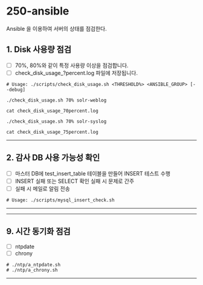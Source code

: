 # 250-ansible
Ansible 을 이용하여 서버의 상태를 점검한다.

## 1. Disk 사용량 점검
- [ ] 70%, 80%와 같이 특정 사용량 이상을 점검합니다.
- [ ] check_disk_usage_?percent.log 파일에 저장됩니다.

```
# Usage: ./scripts/check_disk_usage.sh <THRESHOLD%> <ANSIBLE_GROUP> [--debug]

./check_disk_usage.sh 70% solr-weblog

cat check_disk_usage_70percent.log

./check_disk_usage.sh 70% solr-syslog

cat check_disk_usage_75percent.log
```

---
## 2. 감사 DB 사용 가능성 확인
- [ ] 마스터 DB에 test_insert_table 테이블을 만들어 INSERT 테스트 수행
- [ ] INSERT 실패 또는 SELECT 확인 실패 시 문제로 간주
- [ ] 실패 시 메일로 알림 전송

```
# Usage: ./scripts/mysql_insert_check.sh
```

---



---
## 9. 시간 동기화 점검
- [ ] ntpdate
- [ ] chrony

```
# ./ntp/a_ntpdate.sh
# ./ntp/a_chrony.sh
```

---
